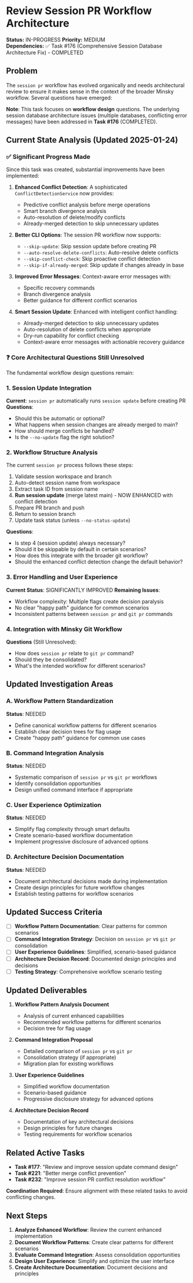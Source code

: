 # Review Session PR Workflow Architecture

**Status:** IN-PROGRESS
**Priority:** MEDIUM  
**Dependencies:** ✅ Task #176 (Comprehensive Session Database Architecture Fix) - COMPLETED

## Problem

The `session pr` workflow has evolved organically and needs architectural review to ensure it makes sense in the context of the broader Minsky workflow. Several questions have emerged:

**Note**: This task focuses on **workflow design** questions. The underlying session database architecture issues (multiple databases, conflicting error messages) have been addressed in **Task #176** (COMPLETED).

## Current State Analysis (Updated 2025-01-24)

### ✅ Significant Progress Made

Since this task was created, substantial improvements have been implemented:

1. **Enhanced Conflict Detection**: A sophisticated `ConflictDetectionService` now provides:
   - Predictive conflict analysis before merge operations
   - Smart branch divergence analysis  
   - Auto-resolution of delete/modify conflicts
   - Already-merged detection to skip unnecessary updates

2. **Better CLI Options**: The session PR workflow now supports:
   - `--skip-update`: Skip session update before creating PR
   - `--auto-resolve-delete-conflicts`: Auto-resolve delete conflicts
   - `--skip-conflict-check`: Skip proactive conflict detection
   - `--skip-if-already-merged`: Skip update if changes already in base

3. **Improved Error Messages**: Context-aware error messages with:
   - Specific recovery commands
   - Branch divergence analysis
   - Better guidance for different conflict scenarios

4. **Smart Session Update**: Enhanced with intelligent conflict handling:
   - Already-merged detection to skip unnecessary updates
   - Auto-resolution of delete conflicts when appropriate
   - Dry-run capability for conflict checking
   - Context-aware error messages with actionable recovery guidance

### ❓ Core Architectural Questions Still Unresolved

The fundamental workflow design questions remain:

### 1. Session Update Integration

**Current**: `session pr` automatically runs `session update` before creating PR
**Questions**:

- Should this be automatic or optional?
- What happens when session changes are already merged to main?
- How should merge conflicts be handled?
- Is the `--no-update` flag the right solution?

### 2. Workflow Structure Analysis

The current `session pr` process follows these steps:

1. Validate session workspace and branch
2. Auto-detect session name from workspace
3. Extract task ID from session name
4. **Run session update** (merge latest main) - NOW ENHANCED with conflict detection
5. Prepare PR branch and push
6. Return to session branch
7. Update task status (unless `--no-status-update`)

**Questions**:

- Is step 4 (session update) always necessary?
- Should it be skippable by default in certain scenarios?
- How does this integrate with the broader git workflow?
- Should the enhanced conflict detection change the default behavior?

### 3. Error Handling and User Experience

**Current Status**: SIGNIFICANTLY IMPROVED
**Remaining Issues**:

- Workflow complexity: Multiple flags create decision paralysis
- No clear "happy path" guidance for common scenarios
- Inconsistent patterns between `session pr` and `git pr` commands

### 4. Integration with Minsky Git Workflow

**Questions** (Still Unresolved):

- How does `session pr` relate to `git pr` command?
- Should they be consolidated?
- What's the intended workflow for different scenarios?

## Updated Investigation Areas

### A. Workflow Pattern Standardization

**Status**: NEEDED
- Define canonical workflow patterns for different scenarios
- Establish clear decision trees for flag usage
- Create "happy path" guidance for common use cases

### B. Command Integration Analysis

**Status**: NEEDED
- Systematic comparison of `session pr` vs `git pr` workflows
- Identify consolidation opportunities
- Design unified command interface if appropriate

### C. User Experience Optimization

**Status**: NEEDED
- Simplify flag complexity through smart defaults
- Create scenario-based workflow documentation
- Implement progressive disclosure of advanced options

### D. Architecture Decision Documentation

**Status**: NEEDED
- Document architectural decisions made during implementation
- Create design principles for future workflow changes
- Establish testing patterns for workflow scenarios

## Updated Success Criteria

- [ ] **Workflow Pattern Documentation**: Clear patterns for common scenarios
- [ ] **Command Integration Strategy**: Decision on `session pr` vs `git pr` consolidation
- [ ] **User Experience Guidelines**: Simplified, scenario-based guidance
- [ ] **Architecture Decision Record**: Documented design principles and decisions
- [ ] **Testing Strategy**: Comprehensive workflow scenario testing

## Updated Deliverables

1. **Workflow Pattern Analysis Document**
   - Analysis of current enhanced capabilities
   - Recommended workflow patterns for different scenarios
   - Decision tree for flag usage

2. **Command Integration Proposal**
   - Detailed comparison of `session pr` vs `git pr`
   - Consolidation strategy (if appropriate)
   - Migration plan for existing workflows

3. **User Experience Guidelines**
   - Simplified workflow documentation
   - Scenario-based guidance
   - Progressive disclosure strategy for advanced options

4. **Architecture Decision Record**
   - Documentation of key architectural decisions
   - Design principles for future changes
   - Testing requirements for workflow scenarios

## Related Active Tasks

- **Task #177**: "Review and improve session update command design"
- **Task #221**: "Better merge conflict prevention"
- **Task #232**: "Improve session PR conflict resolution workflow"

**Coordination Required**: Ensure alignment with these related tasks to avoid conflicting changes.

## Next Steps

1. **Analyze Enhanced Workflow**: Review the current enhanced implementation
2. **Document Workflow Patterns**: Create clear patterns for different scenarios
3. **Evaluate Command Integration**: Assess consolidation opportunities
4. **Design User Experience**: Simplify and optimize the user interface
5. **Create Architecture Documentation**: Document decisions and principles
